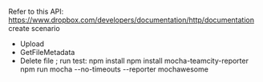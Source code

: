 Refer to this API: https://www.dropbox.com/developers/documentation/http/documentation
create scenario 
  - Upload
  - GetFileMetadata
  - Delete file ;
run test:
npm install
npm install mocha-teamcity-reporter
npm run mocha --no-timeouts --reporter mochawesome
